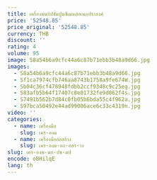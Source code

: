 ```yaml
---
title: เครื่องพ่นยิปซั่มปูนซีเมนต์อเนกประสงค์
price: '52548.85'
price_original: '52548.85'
currency: THB
discount: ''
rating: 4
volume: 95
image: S8a54b6a9cfc44a6c87b71ebb3b48a9d66.jpg
images:
  - S8a54b6a9cfc44a6c87b71ebb3b48a9d66.jpg
  - Sf1ca7974cfb746aa8743b1758a9fe674W.jpg
  - Sb04c36cf478948fdbb2ccf9348c9c25eg.jpg
  - S83afb5b64f17407c8e01732fe9d062f4s.jpg
  - S7491b562b7d84c0fb05b6bda55c4f962a.jpg
  - S97bca50492e44ad99006ace6c33c4319n.jpg
video: ''
categories:
  - name: เครื่องมือ
    slug: เคร-องม
  - name: เครื่องมือก่อสร้าง
    slug: เคร-องม-อก-อสร-าง
slug: เคร-องพ-นย-ปซ-มป
encode: oBHilqE
lang: th
---
```

  